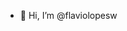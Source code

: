 - 👋 Hi, I’m @flaviolopesw

<!---
flaviolopesw/flaviolopesw is a ✨ special ✨ repository because its `README.md` (this file) appears on your GitHub profile.
You can click the Preview link to take a look at your changes.
--->
